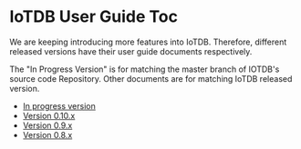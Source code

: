 <!--

    Licensed to the Apache Software Foundation (ASF) under one
    or more contributor license agreements.  See the NOTICE file
    distributed with this work for additional information
    regarding copyright ownership.  The ASF licenses this file
    to you under the Apache License, Version 2.0 (the
    "License"); you may not use this file except in compliance
    with the License.  You may obtain a copy of the License at
    
        http://www.apache.org/licenses/LICENSE-2.0
    
    Unless required by applicable law or agreed to in writing,
    software distributed under the License is distributed on an
    "AS IS" BASIS, WITHOUT WARRANTIES OR CONDITIONS OF ANY
    KIND, either express or implied.  See the License for the
    specific language governing permissions and limitations
    under the License.

-->
# IoTDB User Guide Toc

We are keeping introducing more features into IoTDB. Therefore, different released versions have their user guide documents respectively.

The "In Progress Version" is for matching the master branch of IOTDB's source code Repository.
Other documents are for matching IoTDB released version.

- [In progress version](https://iotdb.apache.org/UserGuide/Master/Get%20Started/QuickStart.html) 
- [Version 0.10.x](https://iotdb.apache.org/UserGuide/V0.10.x/Get%20Started/QuickStart.html)
- [Version 0.9.x](https://iotdb.apache.org/UserGuide/V0.9.x/0-Get%20Started/1-QuickStart.html)
- [Version 0.8.x](https://iotdb.apache.org/UserGuide/V0.8.x/0-Get%20Started/1-QuickStart.html)

